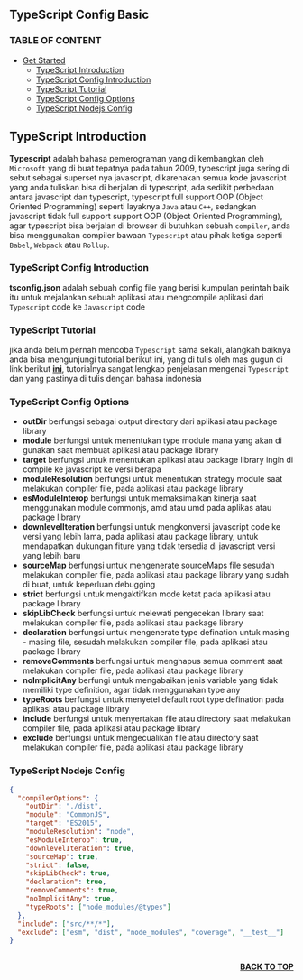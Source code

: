 ## TypeScript Config Basic

### TABLE OF CONTENT

- [Get Started](#get-started)
  - [TypeScript Introduction](#TypeScript-Introduction)
  - [TypeScript Config Introduction](#TypeScript-Config-Introduction)
  - [TypeScript Tutorial](#TypeScript-Tutorial)
  - [TypeScript Config Options](#TypeScript-Config-Options)
  - [TypeScript Nodejs Config](#TypeScript-Nodejs-Config)

## TypeScript Introduction

**Typescript** adalah bahasa pemerograman yang di kembangkan oleh `Microsoft` yang di buat tepatnya pada tahun 2009, typescript juga sering di sebut sebagai superset nya javascript, dikarenakan semua kode javascript yang anda tuliskan bisa di berjalan di typescript, ada sedikit perbedaan antara javascript dan typescript, typescript full support OOP (Object Oriented Programming) seperti layaknya `Java` atau `C++`, sedangkan javascript tidak full support support OOP (Object Oriented Programming), agar typescript bisa berjalan di browser di butuhkan sebuah `compiler`, anda bisa menggunakan compiler bawaan `Typescript` atau pihak ketiga seperti `Babel`, `Webpack` atau `Rollup`.

### TypeScript Config Introduction

**tsconfig.json** adalah sebuah config file yang berisi kumpulan perintah baik itu untuk mejalankan sebuah aplikasi atau mengcompile aplikasi dari `Typescript` code ke `Javascript` code

### TypeScript Tutorial

jika anda belum pernah mencoba `Typescript` sama sekali, alangkah baiknya anda bisa mengunjungi tutorial berikut ini, yang di tulis oleh mas gugun di link berikut **[ini](https://github.com/gungunfebrianza/Belajar-Dengan-Jenius-DenoTheWKWKLand/blob/master/Typescript.md)**, tutorialnya sangat lengkap penjelasan mengenai `Typescript` dan yang pastinya di tulis dengan bahasa indonesia

### TypeScript Config Options

- **outDir** berfungsi sebagai output directory dari aplikasi atau package library
- **module** berfungsi untuk menentukan type module mana yang akan di gunakan saat membuat aplikasi atau package library
- **target** berfungsi untuk menentukan aplikasi atau package library ingin di compile ke javascript ke versi berapa
- **moduleResolution** berfungsi untuk menentukan strategy module saat melakukan compiler file, pada aplikasi atau package library
- **esModuleInterop** berfungsi untuk memaksimalkan kinerja saat menggunakan module commonjs, amd atau umd pada aplikas atau package library
- **downlevelIteration** berfungsi untuk mengkonversi javascript code ke versi yang lebih lama, pada aplikasi atau package library, untuk mendapatkan dukungan fiture yang tidak tersedia di javascript versi yang lebih baru
- **sourceMap** berfungsi untuk mengenerate sourceMaps file sesudah melakukan compiler file, pada aplikasi atau package library yang sudah di buat, untuk keperluan debugging
- **strict** berfungsi untuk mengaktifkan mode ketat pada aplikasi atau package library
- **skipLibCheck** berfungsi untuk melewati pengecekan library saat melakukan compiler file, pada aplikasi atau package library
- **declaration** berfungsi untuk mengenerate type defination untuk masing - masing file, sesudah melakukan compiler file, pada aplikasi atau package library
- **removeComments** berfungsi untuk menghapus semua comment saat melakukan compiler file, pada aplikasi atau package library
- **noImplicitAny** berfungi untuk mengabaikan jenis variable yang tidak memiliki type definition, agar tidak menggunakan type any
- **typeRoots** berfungsi untuk menyetel default root type defination pada aplikasi atau package library
- **include** berfungsi untuk menyertakan file atau directory saat melakukan compiler file, pada aplikasi atau package library
- **exclude** berfungsi untuk mengecualikan file atau directory saat melakukan compiler file, pada aplikasi atau package library

### TypeScript Nodejs Config

```json
{
  "compilerOptions": {
    "outDir": "./dist",
    "module": "CommonJS",
    "target": "ES2015",
    "moduleResolution": "node",
    "esModuleInterop": true,
    "downlevelIteration": true,
    "sourceMap": true,
    "strict": false,
    "skipLibCheck": true,
    "declaration": true,
    "removeComments": true,
    "noImplicitAny": true,
    "typeRoots": ["node_modules/@types"]
  },
  "include": ["src/**/*"],
  "exclude": ["esm", "dist", "node_modules", "coverage", "__test__"]
}
```
##

<p align="right">
  <b><a href="#TypeScript-Config-Basic">BACK TO TOP</a></b>
</p>
